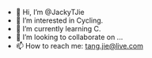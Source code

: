 - 👋 Hi, I’m @JackyTJie
- 👀 I’m interested in Cycling.
- 🌱 I’m currently learning C.
- 💞️ I’m looking to collaborate on ...
- 📫 How to reach me: tang.jie@live.com



